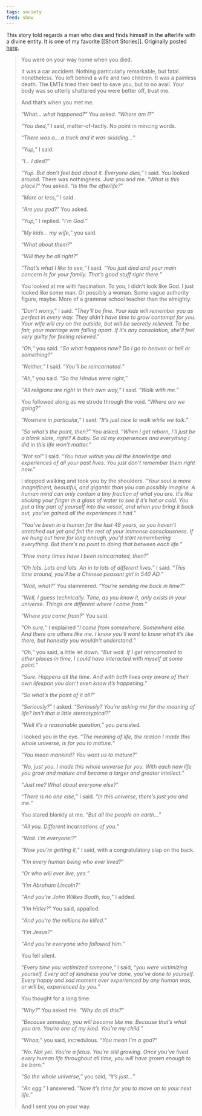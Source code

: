 ```yaml
---
tags: society
feed: show
---
```


This story told regards a man who dies and finds himself in the afterlife with a divine entity. It is one of my favorite [[Short Stories]]. Originally posted [here](www.galactanet.com/oneoff/theegg_mod.html).

> You were on your way home when you died.
> 
> It was a car accident. Nothing particularly remarkable, but fatal nonetheless. You left behind a wife and two children. It was a painless death. The EMTs tried their best to save you, but to no avail. Your body was so utterly shattered you were better off, trust me.
> 
> And that’s when you met me.
> 
> “_What… what happened?_” You asked. “_Where am I?_”
> 
> “_You died,_” I said, matter-of-factly. No point in mincing words.
> 
> “_There was a… a truck and it was skidding…_”
> 
> “_Yup,_” I said.
> 
> “_I… I died?_”
> 
> “_Yup. But don’t feel bad about it. Everyone dies,_” I said.
> You looked around. There was nothingness. Just you and me. “_What is this place?_” You asked. “_Is this the afterlife?_”
> 
> “_More or less,_” I said.
> 
> “_Are you god?_” You asked.
> 
> “_Yup,_” I replied. “_I’m God._”
> 
> “_My kids… my wife,_” you said.
> 
> “_What about them?_”
> 
> “_Will they be all right?_”
> 
> “_That’s what I like to see,_” I said. “_You just died and your main concern is for your family. That’s good stuff right there._”
> 
> You looked at me with fascination. To you, I didn’t look like God. I just looked like some man. Or possibly a woman. Some vague authority figure, maybe. More of a grammar school teacher than the almighty.
> 
> “_Don’t worry,_” I said. “_They’ll be fine. Your kids will remember you as perfect in every way. They didn’t have time to grow contempt for you. Your wife will cry on the outside, but will be secretly relieved. To be fair, your marriage was falling apart. If it’s any consolation, she’ll feel very guilty for feeling relieved._”
> 
> “_Oh,_” you said. “_So what happens now? Do I go to heaven or hell or something?_”
> 
> “_Neither,_” I said. “_You’ll be reincarnated._”
> 
> “_Ah,_” you said. “_So the Hindus were right,_”
> 
> “_All religions are right in their own way,_” I said. “_Walk with me._”
> 
> You followed along as we strode through the void. “_Where are we going?_”
> 
> “_Nowhere in particular,_” I said. “_It’s just nice to walk while we talk._”
> 
> “_So what’s the point, then?_” You asked. “_When I get reborn, I’ll just be a blank slate, right? A baby. So all my experiences and everything I did in this life won’t matter._”
> 
> “_Not so!_” I said. “_You have within you all the knowledge and experiences of all your past lives. You just don’t remember them right now._”
> 
> I stopped walking and took you by the shoulders. “_Your soul is more magnificent, beautiful, and gigantic than you can possibly imagine. A human mind can only contain a tiny fraction of what you are. It’s like sticking your finger in a glass of water to see if it’s hot or cold. You put a tiny part of yourself into the vessel, and when you bring it back out, you’ve gained all the experiences it had._“
> 
> “_You’ve been in a human for the last 48 years, so you haven’t stretched out yet and felt the rest of your immense consciousness. If we hung out here for long enough, you’d start remembering everything. But there’s no point to doing that between each life._”
> 
> “_How many times have I been reincarnated, then?_”
> 
> “_Oh lots. Lots and lots. An in to lots of different lives._” I said. “_This time around, you’ll be a Chinese peasant girl in 540 AD._”
> 
> “_Wait, what?_” You stammered. “_You’re sending me back in time?_”
> 
> “_Well, I guess technically. Time, as you know it, only exists in your universe. Things are different where I come from._”
> 
> “_Where you come from?_” You said.
> 
> “_Oh sure,_” I explained “_I come from somewhere. Somewhere else. And there are others like me. I know you’ll want to know what it’s like there, but honestly you wouldn’t understand._”
> 
> “_Oh,_” you said, a little let down. “_But wait. If I get reincarnated to other places in time, I could have interacted with myself at some point._”
> 
> “_Sure. Happens all the time. And with both lives only aware of their own lifespan you don’t even know it’s happening._”
> 
> “_So what’s the point of it all?_”
> 
> “_Seriously?_” I asked. “_Seriously? You’re asking me for the meaning of life? Isn’t that a little stereotypical?_”
> 
> “_Well it’s a reasonable question,_” you persisted.
> 
> I looked you in the eye. “_The meaning of life, the reason I made this whole universe, is for you to mature._”
> 
> “_You mean mankind? You want us to mature?_”
> 
> “_No, just you. I made this whole universe for you. With each new life you grow and mature and become a larger and greater intellect._”
> 
> “_Just me? What about everyone else?_”
> 
> “_There is no one else,_” I said. “_In this universe, there’s just you and me._”
> 
> You stared blankly at me. “_But all the people on earth…_”
> 
> “_All you. Different incarnations of you._”
> 
> “_Wait. I’m everyone!?_”
> 
> “_Now you’re getting it,_” I said, with a congratulatory slap on the back.
> 
> “_I’m every human being who ever lived?_”
> 
> “_Or who will ever live, yes._”
> 
> “_I’m Abraham Lincoln?_”
> 
> “_And you’re John Wilkes Booth, too,_” I added.
> 
> “_I’m Hitler?_” You said, appalled.
> 
> “_And you’re the millions he killed._”
> 
> “_I’m Jesus?_”
> 
> “_And you’re everyone who followed him._”
> 
> You fell silent.
> 
> “_Every time you victimized someone,_” I said, “_you were victimizing yourself. Every act of kindness you’ve done, you’ve done to yourself. Every happy and sad moment ever experienced by any human was, or will be, experienced by you._”
> 
> You thought for a long time.
> 
> “_Why?_” You asked me. “_Why do all this?_”
> 
> “_Because someday, you will become like me. Because that’s what you are. You’re one of my kind. You’re my child._”
> 
> “_Whoa,_” you said, incredulous. “_You mean I’m a god?_”
> 
> “_No. Not yet. You’re a fetus. You’re still growing. Once you’ve lived every human life throughout all time, you will have grown enough to be born._”
> 
> “_So the whole universe,_” you said, “_it’s just…_”
> 
> “_An egg._” I answered. “_Now it’s time for you to move on to your next life._”
> 
> And I sent you on your way.